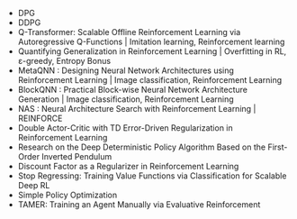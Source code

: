 - DPG
- DDPG
- Q-Transformer: Scalable Offline Reinforcement Learning via Autoregressive Q-Functions | Imitation learning, Reinforcement learning
- Quantifying Generalization in Reinforcement Learning | Overfitting in RL, ε-greedy, Entropy Bonus
- MetaQNN : Designing Neural Network Architectures using Reinforcement Learning | Image classification, Reinforcement Learning
- BlockQNN : Practical Block-wise Neural Network Architecture Generation | Image classification, Reinforcement Learning
- NAS : Neural Architecture Search with Reinforcement Learning | REINFORCE
- Double Actor-Critic with TD Error-Driven Regularization in Reinforcement Learning
- Research on the Deep Deterministic Policy Algorithm Based on the First-Order Inverted Pendulum
- Discount Factor as a Regularizer in Reinforcement Learning
- Stop Regressing: Training Value Functions via Classification for Scalable Deep RL
- Simple Policy Optimization
- TAMER: Training an Agent Manually via Evaluative Reinforcement
